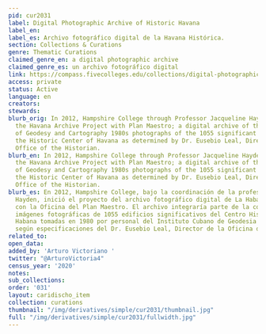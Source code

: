 ```yaml
---
pid: cur2031
label: Digital Photographic Archive of Historic Havana
label_en:
label_es: Archivo fotográfico digital de la Havana Histórica.
section: Collections & Curations
genre: Thematic Curations
claimed_genre_en: a digital photographic archive
claimed_genre_es: un archivo fotográfico digital
link: https://compass.fivecolleges.edu/collections/digital-photographic-archive-historic-havana
access: private
status: Active
language: en
creators:
stewards:
blurb_orig: In 2012, Hampshire College through Professor Jacqueline Hayden initiated
  the Havana Archive Project with Plan Maestro; a digital archive of the Cuban Institute
  of Geodesy and Cartography 1980s photographs of the 1055 significant buildings in
  the Historic Center of Havana as determined by Dr. Eusebio Leal, Director of the
  Office of the Historian.
blurb_en: In 2012, Hampshire College through Professor Jacqueline Hayden initiated
  the Havana Archive Project with Plan Maestro; a digital archive of the Cuban Institute
  of Geodesy and Cartography 1980s photographs of the 1055 significant buildings in
  the Historic Center of Havana as determined by Dr. Eusebio Leal, Director of the
  Office of the Historian.
blurb_es: En 2012, Hampshire College, bajo la coordinación de la profesora Jacqueline
  Hayden, inició el proyecto del archivo fotográfico digital de La Habana Vieja conjuntamente
  con la Oficina del Plan Maestro. El archivo integraría parte de la colección de
  imágenes fotográficas de 1055 edificios significativos del Centro Histórico de La
  Habana tomadas en 1980 por personal del Instituto Cubano de Geodesia y Cartografía
  según especificaciones del Dr. Eusebio Leal, Director de la Oficina del Historiador.
related_to:
open_data:
added_by: 'Arturo Victoriano '
twitter: "@ArturoVictoria4"
census_year: '2020'
notes:
sub_collections:
order: '031'
layout: caridischo_item
collection: curations
thumbnail: "/img/derivatives/simple/cur2031/thumbnail.jpg"
full: "/img/derivatives/simple/cur2031/fullwidth.jpg"
---
```


